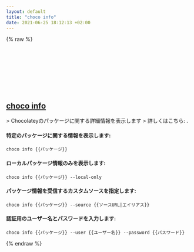 ```yaml
---
layout: default
title: "choco info"
date: 2021-06-25 18:12:13 +02:00
---
```

{% raw %}
<h2 id="choco-info">
  <a href="/ja/windows/choco-info.html">choco info</a> <a href="#choco-info"><svg class="icon">
    <use href="/assets/images/unicode_sprite.svg#link" />
  </svg></a>
</h2>
> Chocolateyのパッケージに関する詳細情報を表示します
> 詳しくはこちら: <https://chocolatey.org/docs/commands-info>.

#### 特定のパッケージに関する情報を表示します:
```shell
choco info {{パッケージ}}
```
#### ローカルパッケージ情報のみを表示します:
```shell
choco info {{パッケージ}} --local-only
```
#### パッケージ情報を受信するカスタムソースを指定します:
```shell
choco info {{パッケージ}} --source {{ソースURL|エイリアス}}
```
#### 認証用のユーザー名とパスワードを入力します:
```shell
choco info {{パッケージ}} --user {{ユーザー名}} --password {{パスワード}}
```
{% endraw %}